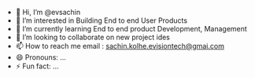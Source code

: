 - 👋 Hi, I’m @evsachin
- 👀 I’m interested in Building End to end User Products
- 🌱 I’m currently learning End to end product Development, Management
- 💞️ I’m looking to collaborate on new project ides
- 📫 How to reach me email : sachin.kolhe.evisiontech@gmai.com
- 😄 Pronouns: ...
- ⚡ Fun fact: ...

<!---
evsachin/evsachin is a ✨ special ✨ repository because its `README.md` (this file) appears on your GitHub profile.
You can click the Preview link to take a look at your changes.
--->
